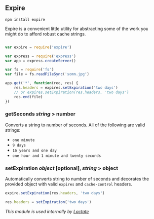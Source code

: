 ## Expire

`npm install expire`

Expire is a convenient little utility for abstracting some of the work you might do to afford robust cache strings. 

```js

var expire = require('expire')

var express = require('express')
var app = express.createServer()

var fs = require('fs')
var file = fs.readFileSync('somn.jpg')

app.get('*', function(req, res) {
    res.headers = expires.setExpiration('two days')
    // or expires.setExpiration(res.headers, 'two days')
    res.end(file)
})


```

### getSeconds *string* > **number**

Converts a string to number of seconds. All of the following are valid strings:

* `one minute`
* `9 days`
* `16 years and one day`
* `one hour and 1 minute and twenty seconds`

### setExpiration *object* [optional], *string*  > **object**

Automatically converts string to number of seconds and decorates the provided object with valid `expires` and `cache-control` headers.

```js
expire.setExpiration(res.headers, 'two days')
```

```js
res.headers = setExpiration('two days')
```

*This module is used internally by [Lactate](https://github.com/Weltschmerz/Lactate)*

